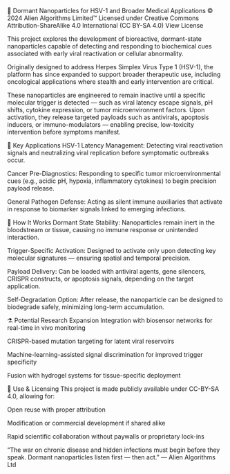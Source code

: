 🧬 Dormant Nanoparticles for HSV-1 and Broader Medical Applications
© 2024 Alien Algorithms Limited™
Licensed under Creative Commons Attribution-ShareAlike 4.0 International (CC BY-SA 4.0)
View License

This project explores the development of bioreactive, dormant-state nanoparticles capable of detecting and responding to biochemical cues associated with early viral reactivation or cellular abnormality.

Originally designed to address Herpes Simplex Virus Type 1 (HSV-1), the platform has since expanded to support broader therapeutic use, including oncological applications where stealth and early intervention are critical.

These nanoparticles are engineered to remain inactive until a specific molecular trigger is detected — such as viral latency escape signals, pH shifts, cytokine expression, or tumor microenvironment factors. Upon activation, they release targeted payloads such as antivirals, apoptosis inducers, or immuno-modulators — enabling precise, low-toxicity intervention before symptoms manifest.

🔬 Key Applications
HSV-1 Latency Management:
Detecting viral reactivation signals and neutralizing viral replication before symptomatic outbreaks occur.

Cancer Pre-Diagnostics:
Responding to specific tumor microenvironmental cues (e.g., acidic pH, hypoxia, inflammatory cytokines) to begin precision payload release.

General Pathogen Defense:
Acting as silent immune auxiliaries that activate in response to biomarker signals linked to emerging infections.

🧠 How It Works
Dormant State Stability:
Nanoparticles remain inert in the bloodstream or tissue, causing no immune response or unintended interaction.

Trigger-Specific Activation:
Designed to activate only upon detecting key molecular signatures — ensuring spatial and temporal precision.

Payload Delivery:
Can be loaded with antiviral agents, gene silencers, CRISPR constructs, or apoptosis signals, depending on the target application.

Self-Degradation Option:
After release, the nanoparticle can be designed to biodegrade safely, minimizing long-term accumulation.

⚗️ Potential Research Expansion
Integration with biosensor networks for real-time in vivo monitoring

CRISPR-based mutation targeting for latent viral reservoirs

Machine-learning-assisted signal discrimination for improved trigger specificity

Fusion with hydrogel systems for tissue-specific deployment

🤝 Use & Licensing
This project is made publicly available under CC-BY-SA 4.0, allowing for:

Open reuse with proper attribution

Modification or commercial development if shared alike

Rapid scientific collaboration without paywalls or proprietary lock-ins

“The war on chronic disease and hidden infections must begin before they speak. Dormant nanoparticles listen first — then act.”
— Alien Algorithms Ltd

